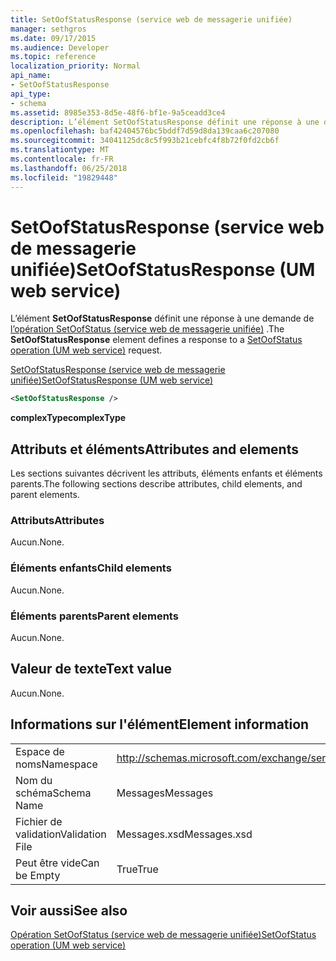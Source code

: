 ```yaml
---
title: SetOofStatusResponse (service web de messagerie unifiée)
manager: sethgros
ms.date: 09/17/2015
ms.audience: Developer
ms.topic: reference
localization_priority: Normal
api_name:
- SetOofStatusResponse
api_type:
- schema
ms.assetid: 8985e353-8d5e-48f6-bf1e-9a5ceadd3ce4
description: L’élément SetOofStatusResponse définit une réponse à une demande de (service web de messagerie unifiée) opération SetOofStatus.
ms.openlocfilehash: baf42404576bc5bddf7d59d8da139caa6c207080
ms.sourcegitcommit: 34041125dc8c5f993b21cebfc4f8b72f0fd2cb6f
ms.translationtype: MT
ms.contentlocale: fr-FR
ms.lasthandoff: 06/25/2018
ms.locfileid: "19829448"
---
```

# <a name="setoofstatusresponse-um-web-service"></a><span data-ttu-id="dd822-103">SetOofStatusResponse (service web de messagerie unifiée)</span><span class="sxs-lookup"><span data-stu-id="dd822-103">SetOofStatusResponse (UM web service)</span></span>

<span data-ttu-id="dd822-104">L’élément **SetOofStatusResponse** définit une réponse à une demande de [l’opération SetOofStatus (service web de messagerie unifiée)](setoofstatus-operation-um-web-service.md) .</span><span class="sxs-lookup"><span data-stu-id="dd822-104">The **SetOofStatusResponse** element defines a response to a [SetOofStatus operation (UM web service)](setoofstatus-operation-um-web-service.md) request.</span></span> 
  
[<span data-ttu-id="dd822-105">SetOofStatusResponse (service web de messagerie unifiée)</span><span class="sxs-lookup"><span data-stu-id="dd822-105">SetOofStatusResponse (UM web service)</span></span>](setoofstatusresponse-um-web-service.md)
  
```xml
<SetOofStatusResponse />
```

 <span data-ttu-id="dd822-106">**complexType**</span><span class="sxs-lookup"><span data-stu-id="dd822-106">**complexType**</span></span>
## <a name="attributes-and-elements"></a><span data-ttu-id="dd822-107">Attributs et éléments</span><span class="sxs-lookup"><span data-stu-id="dd822-107">Attributes and elements</span></span>

<span data-ttu-id="dd822-108">Les sections suivantes décrivent les attributs, éléments enfants et éléments parents.</span><span class="sxs-lookup"><span data-stu-id="dd822-108">The following sections describe attributes, child elements, and parent elements.</span></span>
  
### <a name="attributes"></a><span data-ttu-id="dd822-109">Attributs</span><span class="sxs-lookup"><span data-stu-id="dd822-109">Attributes</span></span>

<span data-ttu-id="dd822-110">Aucun.</span><span class="sxs-lookup"><span data-stu-id="dd822-110">None.</span></span>
  
### <a name="child-elements"></a><span data-ttu-id="dd822-111">Éléments enfants</span><span class="sxs-lookup"><span data-stu-id="dd822-111">Child elements</span></span>

<span data-ttu-id="dd822-112">Aucun.</span><span class="sxs-lookup"><span data-stu-id="dd822-112">None.</span></span>
  
### <a name="parent-elements"></a><span data-ttu-id="dd822-113">Éléments parents</span><span class="sxs-lookup"><span data-stu-id="dd822-113">Parent elements</span></span>

<span data-ttu-id="dd822-114">Aucun.</span><span class="sxs-lookup"><span data-stu-id="dd822-114">None.</span></span>
  
## <a name="text-value"></a><span data-ttu-id="dd822-115">Valeur de texte</span><span class="sxs-lookup"><span data-stu-id="dd822-115">Text value</span></span>

<span data-ttu-id="dd822-116">Aucun.</span><span class="sxs-lookup"><span data-stu-id="dd822-116">None.</span></span>
  
## <a name="element-information"></a><span data-ttu-id="dd822-117">Informations sur l'élément</span><span class="sxs-lookup"><span data-stu-id="dd822-117">Element information</span></span>

|||
|:-----|:-----|
|<span data-ttu-id="dd822-118">Espace de noms</span><span class="sxs-lookup"><span data-stu-id="dd822-118">Namespace</span></span>  <br/> |http://schemas.microsoft.com/exchange/services/2006/messages  <br/> |
|<span data-ttu-id="dd822-119">Nom du schéma</span><span class="sxs-lookup"><span data-stu-id="dd822-119">Schema Name</span></span>  <br/> |<span data-ttu-id="dd822-120">Messages</span><span class="sxs-lookup"><span data-stu-id="dd822-120">Messages</span></span>  <br/> |
|<span data-ttu-id="dd822-121">Fichier de validation</span><span class="sxs-lookup"><span data-stu-id="dd822-121">Validation File</span></span>  <br/> |<span data-ttu-id="dd822-122">Messages.xsd</span><span class="sxs-lookup"><span data-stu-id="dd822-122">Messages.xsd</span></span>  <br/> |
|<span data-ttu-id="dd822-123">Peut être vide</span><span class="sxs-lookup"><span data-stu-id="dd822-123">Can be Empty</span></span>  <br/> |<span data-ttu-id="dd822-124">True</span><span class="sxs-lookup"><span data-stu-id="dd822-124">True</span></span>  <br/> |
   
## <a name="see-also"></a><span data-ttu-id="dd822-125">Voir aussi</span><span class="sxs-lookup"><span data-stu-id="dd822-125">See also</span></span>



[<span data-ttu-id="dd822-126">Opération SetOofStatus (service web de messagerie unifiée)</span><span class="sxs-lookup"><span data-stu-id="dd822-126">SetOofStatus operation (UM web service)</span></span>](setoofstatus-operation-um-web-service.md)

